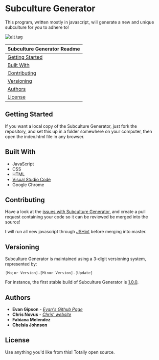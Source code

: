 # Subculture Generator
This program, written mostly in javascript, will generate a new and unique subculture for you to adhere to!

<a href="http://evangipson.com/subcultures" target="_blank">![alt tag](http://evangipson.com/subcultures/img/subculture-screen.png "A screenshot of a typical subculture generator result.")</a>

| Subculture Generator Readme |
|---|
| [Getting Started](#getting-started) |
| [Built With](#built-with) |
| [Contributing](#contributing)  |
| [Versioning](#versioning) |
| [Authors](#authors)  |
| [License](#license) |

## Getting Started
If you want a local copy of the Subculture Generator, just fork the repository, and set this up in a folder somewhere on your computer, then open the index.html file in any browser. 

## Built With
* JavaScript
* CSS
* HTML
* [Visual Studio Code](https://code.visualstudio.com/)
* Google Chrome

## Contributing
Have a look at the [issues with Subculture Generator](https://github.com/evangipson/subculture-generator/issues), and create a pull request containing your code so it can be reviewed be merged into the source!

I will run all new javascript through [JSHint](http://jshint.com/) before merging into master.

## Versioning
Subculture Generator is maintained using a 3-digit versioning system, represented by:
```
[Major Version].[Minor Version].[Update]
```
For instance, the first stable build of Subculture Generator is [1.0.0](https://github.com/evangipson/subculture-generator/releases/tag/1.0.0).

## Authors
* **Evan Gipson** - *[Evan's Github Page](https://github.com/evangipson)* 
* **Chris Novus** - *[Chris' website](http://chrisnovus.com/)*
* **Fabiana Melendez**
* **Chelsia Johnson**

## License
Use anything you'd like from this! Totally open source.

